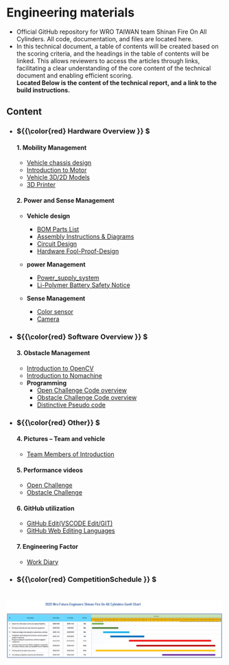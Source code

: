 Engineering materials
====

- Official GitHub repository for WRO TAIWAN team Shinan Fire On All Cylinders. All code, documentation, and files are located here.
- In this technical document, a table of contents will be created based on the scoring criteria, and the headings in the table of contents will be linked. This allows reviewers to access the articles through links, facilitating a clear understanding of the core content of the technical document and enabling efficient scoring.  
__Located Below is the content of the technical report, and a link to the build instructions.__

## Content
- ###  ${{\color{red} Hardware Overview }} $ 
  #### 1. Mobility Management
    - [Vehicle chassis design](https://github.com/kirkhu/WRO2023_FE-Shinan-Fire-On-All-Cylinders/tree/main/schemes/vehicle_chassis_design)
    - [Introduction to Motor](https://github.com/kirkhu/WRO2023_FE-Fire-On-All-Cylinders/blob/main/schemes/Motor/README.md)
    - [Vehicle 3D/2D Models](https://github.com/kirkhu/WRO2023_FE-Shinan-Fire-On-All-Cylinders/tree/main/models/Vehicle_3D_2D)
    - [3D Printer](https://github.com/kirkhu/WRO2023_FE-Shinan-Fire-On-All-Cylinders/tree/main/schemes/3D_printed)
    
  #### 2. Power and Sense Management
    - __Vehicle design__
      - [BOM Parts List](https://github.com/kirkhu/WRO2023_FE-Fire-On-All-Cylinders/tree/main/schemes/Parts_List#readme)
      - [Assembly Instructions & Diagrams](https://github.com/kirkhu/WRO2023_FE-Fire-On-All-Cylinders/blob/main/schemes/Assembly_Instructions/README.md)  
      - [Circuit Design](https://github.com/kirkhu/WRO2023_FE-Fire-On-All-Cylinders/blob/main/models/Circuit_Design/README.md)
      - [Hardware Fool-Proof-Design](https://github.com/kirkhu/WRO2023_FE-Fire-On-All-Cylinders/blob/main/schemes/fool-proof-design/README.md) 
    - __power Management__
      - [Power_supply_system](https://github.com/kirkhu/WRO2023_FE-Fire-On-All-Cylinders/blob/main/schemes/Power_supply_system/README.md) 
      - [Li-Polymer Battery Safety Notice](https://github.com/kirkhu/WRO2023_FE-Fire-On-All-Cylinders/blob/main/schemes/Li-Polymer_Battery/README.md)  
   
    - __Sense Management__
      - [Color sensor](https://github.com/kirkhu/WRO2023_FE-Shinan-Fire-On-All-Cylinders/tree/main/schemes/color_sensor)
      - [Camera](https://github.com/kirkhu/WRO2023_FE-Fire-On-All-Cylinders/blob/main/schemes/Camera/README.md)
  
- ### ${{\color{red} Software Overview }} $ 
  #### 3. Obstacle Management
    - [Introduction to OpenCV](https://github.com/kirkhu/WRO2023_FE-Fire-On-All-Cylinders/blob/main/other/OpenCV/README.md)
    - [Introduction to Nomachine](https://github.com/kirkhu/WRO2023_FE-Shinan-Fire-On-All-Cylinders/tree/main/other/Nomachine)
    - __Programming__
      - [Open Challenge Code overview](https://github.com/kirkhu/WRO2023_FE-Fire-On-All-Cylinders/tree/main/src/Programming/Open_Challenge)
      - [Obstacle Challenge Code overview](https://github.com/kirkhu/WRO2023_FE-Fire-On-All-Cylinders/tree/main/src/Programming/Obstacle_Challenge)
      - [Distinctive Pseudo code](https://github.com/kirkhu/WRO2023_Future-Engineers-Fire-On-All-Cylinders/blob/main/src/Feature_Program/README.md)
   
- ### ${{\color{red} Other}} $
  #### 4. Pictures – Team and vehicle
    - [Team Members of Introduction](https://github.com/kirkhu/WRO2023_FE-Fire-On-All-Cylinders/blob/main/t-photos/README.md) 

  #### 5. Performance videos
    - [Open Challenge](https://github.com/kirkhu/WRO2023_FE-Fire-On-All-Cylinders/blob/main/video/Open_Challenge/video.md)
    - [Obstacle Challenge](https://github.com/kirkhu/WRO2023_FE-Fire-On-All-Cylinders/blob/main/video/Obstacle_Challenge/video.md)  

  #### 6. GitHub utilization
    - [GitHub Edit(VSCODE Edit/GIT)](https://github.com/kirkhu/WRO2023_FE-Fire-On-All-Cylinders/blob/main/src/GitHub_Edit/README.md)
    - [GitHub Web Editing Languages](https://github.com/kirkhu/WRO2023_FE-Fire-On-All-Cylinders/blob/main/src/GitHub_Languages/README.md)  


  #### 7. Engineering Factor
    - [Work Diary](https://github.com/kirkhu/WRO2023_FE-Fire-On-All-Cylinders/blob/main/other/work_diary/README.md) 

- ### ${{\color{red} CompetitionSchedule }} $  
# <div align="center">![Gantt chart](./other/img/gantt.jpg)</div> 
